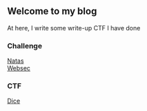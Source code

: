 ## Welcome to my blog

At here, I write some write-up CTF I have done

### Challenge
[Natas](https://lhtthao0430.github.io/challenge/natas.html)  
[Websec](https://lhtthao0430.github.io/challenge/websec.html)


### CTF
[Dice](https://lhtthao0430.github.io/ctf/dice.html)